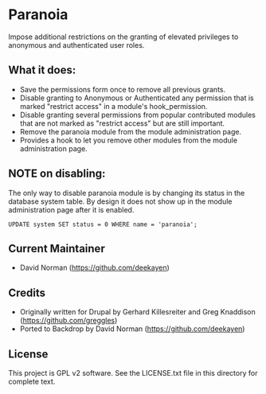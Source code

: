 Paranoia
========

Impose additional restrictions on the granting of elevated privileges to anonymous and authenticated user roles.

What it does:
-------------

- Save the permissions form once to remove all previous grants.
- Disable granting to Anonymous or Authenticated any permission that is
  marked "restrict access" in a module's hook_permission.
- Disable granting several permissions from popular contributed modules
  that are not marked as "restrict access" but are still important.
- Remove the paranoia module from the module administration page.
- Provides a hook to let you remove other modules from the module
  administration page.

NOTE on disabling:
------------------

The only way to disable paranoia module is by changing its status in the database system table. By design it does not show up in the module administration page after it is enabled.

`UPDATE system SET status = 0 WHERE name = 'paranoia';`

Current Maintainer
------------------

- David Norman (https://github.com/deekayen)

Credits
-------

- Originally written for Drupal by Gerhard Killesreiter and
  Greg Knaddison (https://github.com/greggles)
- Ported to Backdrop by David Norman (https://github.com/deekayen)

License
-------

This project is GPL v2 software. See the LICENSE.txt file in this directory for
complete text.
